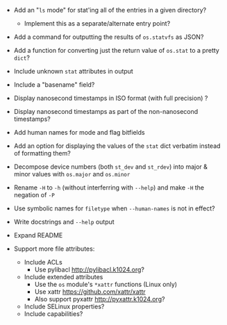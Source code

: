 - Add an "`ls` mode" for stat'ing all of the entries in a given directory?
    - Implement this as a separate/alternate entry point?
- Add a command for outputting the results of `os.statvfs` as JSON?
- Add a function for converting just the return value of `os.stat` to a pretty
  `dict`?

- Include unknown `stat` attributes in output
- Include a "basename" field?
- Display nanosecond timestamps in ISO format (with full precision) ?
- Display nanosecond timestamps as part of the non-nanosecond timestamps?
- Add human names for mode and flag bitfields
- Add an option for displaying the values of the `stat` dict verbatim instead
  of formatting them?
- Decompose device numbers (both `st_dev` and `st_rdev`) into major & minor
  values with `os.major` and `os.minor`
- Rename `-H` to `-h` (without interferring with `--help`) and make `-H` the
  negation of `-P`
- Use symbolic names for `filetype` when `--human-names` is not in effect?

- Write docstrings and `--help` output
- Expand README

- Support more file attributes:
    - Include ACLs
        - Use pylibacl <http://pylibacl.k1024.org>?
    - Include extended attributes
        - Use the `os` module's `*xattr` functions (Linux only)
        - Use xattr <https://github.com/xattr/xattr>
        - Also support pyxattr <http://pyxattr.k1024.org>?
    - Include SELinux properties?
    - Include capabilities?
